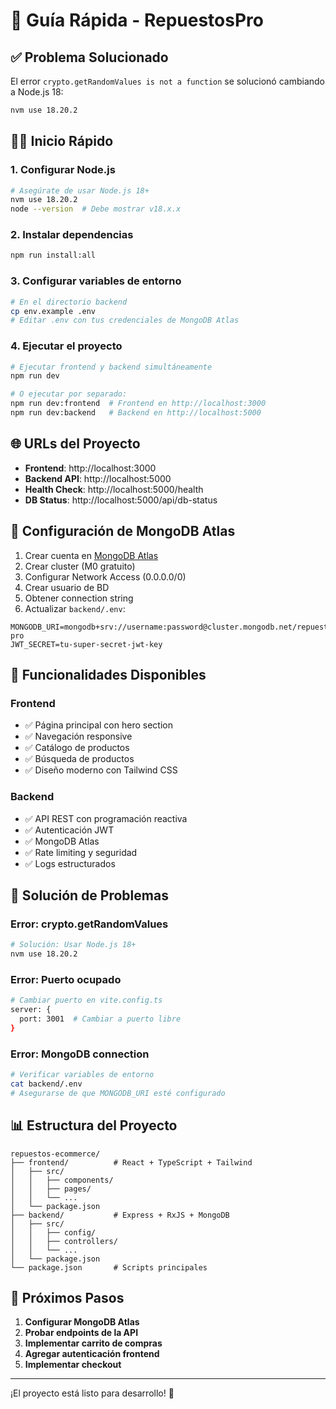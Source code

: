 # 🚀 Guía Rápida - RepuestosPro

## ✅ Problema Solucionado

El error `crypto.getRandomValues is not a function` se solucionó cambiando a Node.js 18:

```bash
nvm use 18.20.2
```

## 🏃‍♂️ Inicio Rápido

### 1. Configurar Node.js
```bash
# Asegúrate de usar Node.js 18+
nvm use 18.20.2
node --version  # Debe mostrar v18.x.x
```

### 2. Instalar dependencias
```bash
npm run install:all
```

### 3. Configurar variables de entorno
```bash
# En el directorio backend
cp env.example .env
# Editar .env con tus credenciales de MongoDB Atlas
```

### 4. Ejecutar el proyecto
```bash
# Ejecutar frontend y backend simultáneamente
npm run dev

# O ejecutar por separado:
npm run dev:frontend  # Frontend en http://localhost:3000
npm run dev:backend   # Backend en http://localhost:5000
```

## 🌐 URLs del Proyecto

- **Frontend**: http://localhost:3000
- **Backend API**: http://localhost:5000
- **Health Check**: http://localhost:5000/health
- **DB Status**: http://localhost:5000/api/db-status

## 🔧 Configuración de MongoDB Atlas

1. Crear cuenta en [MongoDB Atlas](https://cloud.mongodb.com)
2. Crear cluster (M0 gratuito)
3. Configurar Network Access (0.0.0.0/0)
4. Crear usuario de BD
5. Obtener connection string
6. Actualizar `backend/.env`:

```env
MONGODB_URI=mongodb+srv://username:password@cluster.mongodb.net/repuestos-pro
JWT_SECRET=tu-super-secret-jwt-key
```

## 📱 Funcionalidades Disponibles

### Frontend
- ✅ Página principal con hero section
- ✅ Navegación responsive
- ✅ Catálogo de productos
- ✅ Búsqueda de productos
- ✅ Diseño moderno con Tailwind CSS

### Backend
- ✅ API REST con programación reactiva
- ✅ Autenticación JWT
- ✅ MongoDB Atlas
- ✅ Rate limiting y seguridad
- ✅ Logs estructurados

## 🐛 Solución de Problemas

### Error: crypto.getRandomValues
```bash
# Solución: Usar Node.js 18+
nvm use 18.20.2
```

### Error: Puerto ocupado
```bash
# Cambiar puerto en vite.config.ts
server: {
  port: 3001  # Cambiar a puerto libre
}
```

### Error: MongoDB connection
```bash
# Verificar variables de entorno
cat backend/.env
# Asegurarse de que MONGODB_URI esté configurado
```

## 📊 Estructura del Proyecto

```
repuestos-ecommerce/
├── frontend/          # React + TypeScript + Tailwind
│   ├── src/
│   │   ├── components/
│   │   ├── pages/
│   │   └── ...
│   └── package.json
├── backend/           # Express + RxJS + MongoDB
│   ├── src/
│   │   ├── config/
│   │   ├── controllers/
│   │   └── ...
│   └── package.json
└── package.json       # Scripts principales
```

## 🎯 Próximos Pasos

1. **Configurar MongoDB Atlas**
2. **Probar endpoints de la API**
3. **Implementar carrito de compras**
4. **Agregar autenticación frontend**
5. **Implementar checkout**

---

¡El proyecto está listo para desarrollo! 🚀 